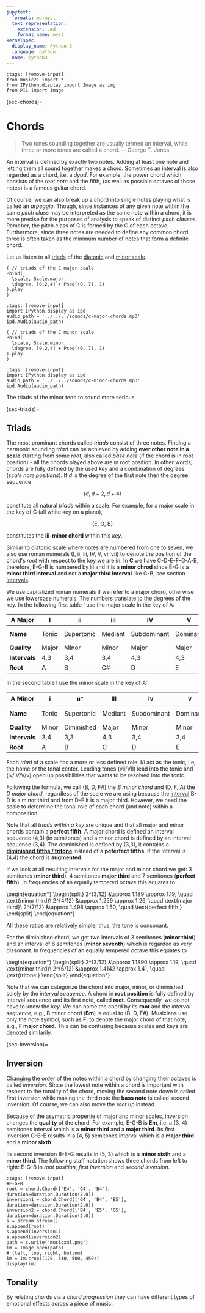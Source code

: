 ```yaml
---
jupytext:
  formats: md:myst
  text_representation:
    extension: .md
    format_name: myst
kernelspec:
  display_name: Python 3
  language: python
  name: python3
---
```


```{code-cell} python3
:tags: [remove-input]
from music21 import *
from IPython.display import Image as img
from PIL import Image
```

(sec-chords)=
# Chords

>Two tones sounding together are usually termed an interval, while three or more tones are called a chord. -- George T. Jones

An interval is defined by exactly two notes.
Adding at least one note and letting them all sound together makes a chord.
Sometimes an interval is also regarded as a chord, i.e. a *dyad*.
For example, the power chord which consists of the *root note* and the fifth, (as well as possible octaves of those notes) is a famous guitar chord.

Of course, we can also break up a chord into single notes playing what is called an *arpeggio*.
Though, since instances of any given note within the same *pitch class* may be interpreted as the same note within a chord, it is more precise for the purposes of analysis to speak of distinct *pitch classes*.
Remeber, the pitch class of C is formed by the C of each octave.
Furthermore, since three notes are needed to define any common chord, three is often taken as the minimum number of notes that form a definite chord.

Let us listen to all [triads](sec-triads) of the [diatonic](sec-diatonic-scale) and [minor scale](sec-minor-scale).

```isc
( // triads of the C major scale
Pbind(
  \scale, Scale.major,
  \degree, [0,2,4] + Pseq((0..7), 1)
).play
)
```

```{code-cell} python3
:tags: [remove-input]
import IPython.display as ipd
audio_path = '../../../sounds/c-major-chords.mp3'
ipd.Audio(audio_path)
```

```isc
( // triads of the C minor scale
Pbind(
  \scale, Scale.minor,
  \degree, [0,2,4] + Pseq((0..7), 1)
).play
)
```

```{code-cell} python3
:tags: [remove-input]
import IPython.display as ipd
audio_path = '../../../sounds/c-minor-chords.mp3'
ipd.Audio(audio_path)
```

The triads of the minor tend to sound more serious.

(sec-triads)=
## Triads

The most prominant chords called *triads* consist of three notes.
Finding a harmonic sounding *triad* can be achieved by adding **ever other note in a scale** starting from some *root*, also called *base note* (if the chord is in root position) - all the chords played above are in root position.
In other words, chords are fully defined by the used *key* and a combination of degrees (*scale note positions*).
If $d$ is the degree of the first note then the degree sequence

$$(d, d+2, d+4)$$

constitute all natural *triads* within a scale.
For example, for a major scale in the key of C (all white key on a piano),

$$(\text{E, G, B})$$

constitutes the **iii-minor chord** within this *key*.

Similar to [diatonic scale](sec-diatonic-scale) where notes are numbered from one to seven, we also use roman numerals (I, ii, iii, IV, V, vi, vii) to denote the position of the chord's *root* with respect to the key we are in.
In **C** we have C-D-E-F-G-A-B, therefore, E-G-B is numbered by iii and it is a **minor chrod** since E-G is a **minor third interval** and not a **major third interval** like G-B, see section [Intervals](sec-intervals).

We use capitalized roman numerals if we refer to a major chord, otherwise we use lowercase numerals.
The numbers translate to the degrees of the key.
In the following first table I use the major scale in the key of A:

| A Major       | I     | ii         | iii     | IV          | V        | vi         | vii           |
| ------------- | ----- | ---------- | ------- | ----------- | -------- | ---------- | ------------- |
| **Name**      | Tonic | Supertonic | Mediant | Subdominant | Dominant | Submediant | Leading note  |
| **Quality**   | Major | Minor      | Minor   | Major       | Major    | Minor      | Diminished    |
| **Intervals** | 4,3   | 3,4        | 3,4     | 4,3         | 4,3      | 3,4        | 3,3           |
| **Root**      | A     | B          | C#      | D           | E        | F#         | G#            |

In the second table I use the minor scale in the key of A:

| A Minor       | i     | ii$^\circ$ | III     | iv          | v        | VI         | VII           |
| ------------- | ----- | ---------- | ------- | ----------- | -------- | ---------- | --------------|
| **Name**      | Tonic | Supertonic | Mediant | Subdominant | Dominant | Submediant | Leading note  |
| **Quality**   | Minor | Diminished | Major   | Minor       | Minor    | Major      | Major         |
| **Intervals** | 3,4   | 3,3        | 4,3     | 3,4         | 3,4      | 4,3        | 4,3           |
| **Root**      | A     | B          | C       | D           | E        | F          | G             |

Each *triad* of a scale has a more or less defined role.
I/i act as the tonic, i.e, the home or the tonal center.
Leading tones (vii/VII) lead into the tonic and (iv/IV/V/v) open up possibilities that wants to be resolved into the tonic.  

Following the formula, we call (B, D, F#) the *B minor chord* and (D, F, A) the *D major chord*, regardless of the scale we are using because the [interval](sec-intervals) B-D is a minor third and from D-F it is a major third.
However, we need the scale to determine the tonal role of each chord (and note) within a composition.

Note that all *triads within a key* are unique and that all major and minor chords contain a **perfect fifth**.
A major chord is defined an interval sequence (4,3) (in semitones) and a minor chord is defined by an interval sequence (3,4).
The deminished is defined by (3,3), it contains a **[diminished fifths / tritone](sec-tritone)** instead of a **peferfect fifths**.
If the interval is (4,4) the chord is **augmented**.

If we look at all resulting intervals for the major and minor chord we get: 3 semitones (**minor third**), 4 semitones **major third** and 7 semitones (**perfect fifth**).
In frequencies of an equally tempered octave this equates to 

\begin{equation*}
\begin{split}
2^{3/12} &\approx 1.189 \approx 1.19,  \quad \text{minor third}\\
2^{4/12} &\approx 1.259 \approx 1.26,  \quad \text{major third}\\
2^{7/12} &\approx 1.498 \approx 1.50,  \quad \text{perfect fifth.}
\end{split}
\end{equation*}

All these ratios are relatively simple; thus, the tone is consonant.

For the diminished chord, we get two intervals of 3 semitones (**minor third**) and an interval of 6 semitones (**minor seventh**) which is regarded as very dissonant.
In frequencies of an equally tempered octave this equates to 

\begin{equation*}
\begin{split}
2^{3/12} &\approx 1.1890 \approx 1.19, \quad \text{minor third}\\
2^{6/12} &\approx 1.4142 \approx 1.41, \quad \text{tritone.}
\end{split}
\end{equation*}

Note that we can categorize the chord into major, minor, or diminished solely by the *interval sequence*.
A chord in **root position** is fully defined by interval sequence and its first note, called **root**.
Consequently, we do not have to know the *key*.
We can name the chord by its **root** and the *interval sequence*, e.g., B minor chord (**Bm**) is equal to (B, D, F#).
Musicians use only the note symbol, such as **F**, to denote the major chord of that note, e.g., **F major chord**.
This can be confusing because scales and keys are denoted similarily.

(sec-inversion)=
## Inversion

Changing the order of the notes within a chord by changing their octaves is called *inversion*.
Since the lowest note within a chord is important with respect to the tonality of the chord, moving the second note down is called first inversion while making the third note the **bass note** is called second inversion.
Of course, we can also move the *root* up instead.

Because of the asymetric propertie of major and minor scales, inversion changes the **quality** of the chord!
For example, E-G-B is **Em**, i.e. a (3, 4) semitones interval which is a **minor third** and a **major third**.
Its first inversion G-B-E results in a (4, 5) semitones interval which is a **major third** and a **minor sixth**.

Its second inversion B-E-G results in (5, 3) which is a **minor sixth** and a **minor third**.
The following staff notation shows three chords from left to right: E-G-B in *root position*, *first inversion* and *second inversion*.

```{code-cell} python3
:tags: [remove-input]
#E-G-B
root = chord.Chord(['E4', 'G4', 'B4'], duration=duration.Duration(2.0))
inversion1 = chord.Chord(['G4', 'B4', 'E5'], duration=duration.Duration(2.0))
inversion2 = chord.Chord(['B4', 'E5', 'G5'], duration=duration.Duration(2.0))
s = stream.Stream()
s.append(root)
s.append(inversion1)
s.append(inversion2)
path = s.write('musicxml.png')
im = Image.open(path)
# (left, top, right, bottom)
im = im.crop((170, 310, 500, 450))
display(im)
```

## Tonality

By relating chords via a *chord progression* they can have different types of emotional effects across a piece of music.
